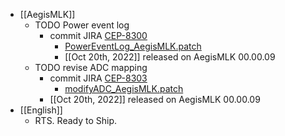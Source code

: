 - [[AegisMLK]]
	- TODO Power event log
		- commit JIRA [CEP-8300](https://jira.cpg.dell.com/browse/CEP-8300)
			- [PowerEventLog_AegisMLK.patch](../assets/PowerEventLog_AegisMLK_1666000286447_0.patch)
			- [[Oct 20th, 2022]] released on AegisMLK 00.00.09
	- TODO revise ADC mapping
		- commit JIRA [CEP-8303](https://jira.cpg.dell.com/browse/CEP-8303)
			- [modifyADC_AegisMLK.patch](../assets/modifyADC_AegisMLK_1666000449304_0.patch)
		- [[Oct 20th, 2022]] released on AegisMLK 00.00.09
- [[English]]
	- RTS. Ready to Ship.